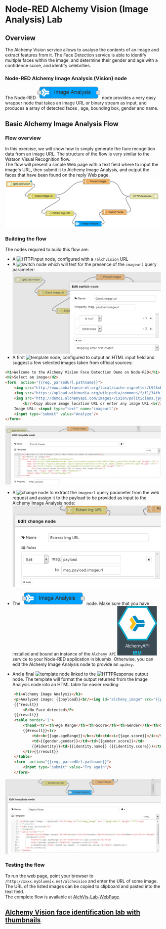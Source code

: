 #  Node-RED Alchemy Vision (Image Analysis) Lab
## Overview
The Alchemy Vision service allows to analyse the contents of an image and extract features from it. The Face Detection service is able to identify multiple faces within the image, and determine their gender and age with a confidence score, and identify celebrities.

### Node-RED Alchemy Image Analysis (Vision) node
The Node-RED ![`Alchemy Image Analysis`](images/node_red_alchemy_image_analysis.png) node provides a very easy wrapper node that takes an image URL or binary stream as input, and produces a array of detected faces , age, bounding box, gender and name.

## Basic Alchemy Image Analysis Flow
### Flow overview
In this exercise, we will show how to simply generate the face recognition data from an image URL. The structure of the flow is very similar to the Watson Visual Recognition flow.  
The flow will present a simple Web page with a text field where to input the image's URL, then submit it to Alchemy Image Analysis, and output the faces that have been found on the reply Web page.  
![AlchVis-FaceDetectionFlow](images/alchvis_facedetectionflow.png)  

### Building the flow
The nodes required to build this flow are:  
  - A ![`HTTPInput`](../../node_RED_labs/images/node_red_httpinput.png) node, configured with a `/alchvision` URL  
  - A ![`switch`](../../node_RED_labs/images/node_red_switch.png) node which will test for the presence of the `imageurl` query parameter:  
   ![AlchVis-Lab-Switch-Node-Props](images/alchvis_switch_props.png)
  - A first ![template](../../node_RED_labs/images/node_red_template.png) node, configured to output an HTML input field and suggest a few selected images taken from official sources:
```HTML
<h1>Welcome to the Alchemy Vision Face Detection Demo on Node-RED</h1>
<H2>Select an image</H2>
<form  action="{{req._parsedUrl.pathname}}">
    <img src="http://www.ambafrance-mt.org/local/cache-vignettes/L945xH539/family_photo8851-b0e9b.jpg" height='100'/>
    <img src="https://upload.wikimedia.org/wikipedia/commons/f/f1/34th_G8_summit_member_20080707.jpg" height='100'/>
    <img src="http://demo1.alchemyapi.com/images/vision/politicians.jpg" height='100'/>
        <br/>Copy above image location URL or enter any image URL:<br/>
    Image URL: <input type="text" name="imageurl"/>
    <input type="submit" value="Analyze"/>
</form>
```
![AlchVis-Lab-TemplatePrompt-Node-Props](images/alchvis_templateprompt_props.png)

  - A ![change](../../node_RED_labs/images/node_red_change.png) node to extract the `imageurl` query parameter from the web request and assign it to the payload to be provided as input to the Alchemy Image Analysis node:  
 ![AlchVis-Lab-Change_and_IA-Node-Props](images/alchvis_change_and_ia_props.png)

  - The ![`Alchemy Image Analysis`](images/node_red_alchemy_image_analysis.png) node. Make sure that you have installed and bound an instance of the `Alchemy API` ![AlchemyAPIService](images/alchemyapiservice.png) service to your Node-RED application in bluemix. Otherwise, you can edit the Alchemy Image Analysis node to provide an `apikey`.  
 
  - And a final  ![`template`](../../node_RED_labs/images/node_red_template.png) node linked to the ![`HTTPResponse`](../../node_RED_labs/images/node_red_httpresponse.png) output node. The template will format the output returned from the Image Analysis node into an HTML table for easier reading:  
```HTML
    <h1>Alchemy Image Analysis</h1>
    <p>Analyzed image: {{payload}}<br/><img id="alchemy_image" src="{{payload}}" height="50"/></p>
    {{^result}}
        <P>No Face detected</P>
    {{/result}}
    <table border='1'>
        <thead><tr><th>Age Range</th><th>Score</th><th>Gender</th><th>Score</th><th>Name</th></tr></thead>
        {{#result}}<tr>
            <td><b>{{age.ageRange}}</b></td><td><i>{{age.score}}</i></td>
            <td>{{gender.gender}}</td><td>{{gender.score}}</td>
            {{#identity}}<td>{{identity.name}} ({{identity.score}})</td>{{/identity}}
        </tr>{{/result}}
    </table>
    <form  action="{{req._parsedUrl.pathname}}">
        <input type="submit" value="Try again"/>
    </form>
```
![AlchVis-Lab-TemplateReport-Node-Props](images/alchvis_templatereport_props.png)

### Testing the flow
To run the web page, point your browser to  `/http://xxxx.mybluemix.net/alchvision` and enter the URL of some  image. The URL of the listed images can be copied to clipboard and pasted into the text field.  
The complete flow is available at [AlchVis-Lab-WebPage](AlchVis_Lab_WebPage.json).

## [Alchemy Vision face identification lab with thumbnails](../../watson_advanced_labs/alchemy_image_analysis_thumbs/alchemy_image_analysis_thumbs.md)
